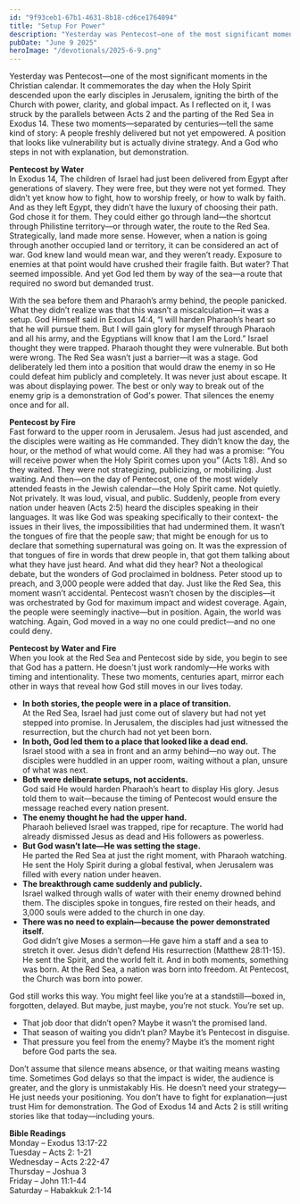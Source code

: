 ```yaml
---
id: "9f93ceb1-67b1-4631-8b18-cd6ce1764094"
title: "Setup For Power"
description: "Yesterday was Pentecost—one of the most significant moments in the Christian calendar. It commemorates the day when the Holy Spirit descended upon the early disciples in Jerusalem, igniting the birth of the Church with power, clarity, and global impact. As I reflected on it, I was struck by the parallels between Acts 2 and the parting of the Red Sea in Exodus 14."
pubDate: "June 9 2025"
heroImage: "/devotionals/2025-6-9.png"
---
```


Yesterday was Pentecost—one of the most significant moments in the Christian calendar. It commemorates the day when the Holy Spirit descended upon the early disciples in Jerusalem, igniting the birth of the Church with power, clarity, and global impact. As I reflected on it, I was struck by the parallels between Acts 2 and the parting of the Red Sea in Exodus 14. These two moments—separated by centuries—tell the same kind of story: A people freshly delivered but not yet empowered. A position that looks like vulnerability but is actually divine strategy. And a God who steps in not with explanation, but demonstration.

**Pentecost by Water**<br />
In Exodus 14, The children of Israel had just been delivered from Egypt after generations of slavery. They were free, but they were not yet formed. They didn’t yet know how to fight, how to worship freely, or how to walk by faith. And as they left Egypt, they didn’t have the luxury of choosing their path. God chose it for them. They could either go through land—the shortcut through Philistine territory—or through water, the route to the Red Sea. Strategically, land made more sense. However, when a nation is going through another occupied land or territory, it can be considered an act of war. God knew land would mean war, and they weren’t ready. Exposure to enemies at that point would have crushed their fragile faith. But water? That seemed impossible. And yet God led them by way of the sea—a route that required no sword but demanded trust.

With the sea before them and Pharaoh’s army behind, the people panicked. What they didn’t realize was that this wasn’t a miscalculation—it was a setup. God Himself said in Exodus 14:4, “I will harden Pharaoh’s heart so that he will pursue them. But I will gain glory for myself through Pharaoh and all his army, and the Egyptians will know that I am the Lord.” Israel thought they were trapped. Pharaoh thought they were vulnerable. But both were wrong. The Red Sea wasn’t just a barrier—it was a stage. God deliberately led them into a position that would draw the enemy in so He could defeat him publicly and completely. It was never just about escape. It was about displaying power. The best or only way to break out of the enemy grip is a demonstration of God's power. That silences the enemy once and for all.

**Pentecost by Fire**<br />
Fast forward to the upper room in Jerusalem. Jesus had just ascended, and the disciples were waiting as He commanded. They didn’t know the day, the hour, or the method of what would come. All they had was a promise: “You will receive power when the Holy Spirit comes upon you” (Acts 1:8). And so they waited. They were not strategizing, publicizing, or mobilizing. Just waiting. And then—on the day of Pentecost, one of the most widely attended feasts in the Jewish calendar—the Holy Spirit came. Not quietly. Not privately. It was loud, visual, and public. Suddenly, people from every nation under heaven (Acts 2:5) heard the disciples speaking in their languages. It was like God was speaking specifically to their context- the issues in their lives, the impossibilities that had undermined them. It wasn’t the tongues of fire that the people saw; that might be enough for us to declare that something supernatural was going on. It was the expression of that tongues of fire in words that drew people in, that got them talking about what they have just heard. And what did they hear? Not a theological debate, but the wonders of God proclaimed in boldness. Peter stood up to preach, and 3,000 people were added that day. Just like the Red Sea, this moment wasn’t accidental. Pentecost wasn’t chosen by the disciples—it was orchestrated by God for maximum impact and widest coverage. Again, the people were seemingly inactive—but in position. Again, the world was watching. Again, God moved in a way no one could predict—and no one could deny.

**Pentecost by Water and Fire**<br />
When you look at the Red Sea and Pentecost side by side, you begin to see that God has a pattern. He doesn't just work randomly—He works with timing and intentionality. These two moments, centuries apart, mirror each other in ways that reveal how God still moves in our lives today.

- **In both stories, the people were in a place of transition.**<br />At the Red Sea, Israel had just come out of slavery but had not yet stepped into promise. In Jerusalem, the disciples had just witnessed the resurrection, but the church had not yet been born.
- **In both, God led them to a place that looked like a dead end.**<br />Israel stood with a sea in front and an army behind—no way out. The disciples were huddled in an upper room, waiting without a plan, unsure of what was next.
- **Both were deliberate setups, not accidents.**<br />God said He would harden Pharaoh’s heart to display His glory. Jesus told them to wait—because the timing of Pentecost would ensure the message reached every nation present.
- **The enemy thought he had the upper hand.**<br />Pharaoh believed Israel was trapped, ripe for recapture. The world had already dismissed Jesus as dead and His followers as powerless.
- **But God wasn’t late—He was setting the stage.**<br />He parted the Red Sea at just the right moment, with Pharaoh watching. He sent the Holy Spirit during a global festival, when Jerusalem was filled with every nation under heaven.
- **The breakthrough came suddenly and publicly.**<br />Israel walked through walls of water with their enemy drowned behind them. The disciples spoke in tongues, fire rested on their heads, and 3,000 souls were added to the church in one day.
- **There was no need to explain—because the power demonstrated itself.**<br />God didn’t give Moses a sermon—He gave him a staff and a sea to stretch it over. Jesus didn’t defend His resurrection (Matthew 28:11-15). He sent the Spirit, and the world felt it.
  And in both moments, something was born.
  At the Red Sea, a nation was born into freedom. At Pentecost, the Church was born into power.

God still works this way. You might feel like you’re at a standstill—boxed in, forgotten, delayed. But maybe, just maybe, you’re not stuck. You’re set up.

- That job door that didn’t open? Maybe it wasn’t the promised land.
- That season of waiting you didn’t plan? Maybe it’s Pentecost in disguise.
- That pressure you feel from the enemy? Maybe it’s the moment right before God parts the sea.

Don’t assume that silence means absence, or that waiting means wasting time. Sometimes God delays so that the impact is wider, the audience is greater, and the glory is unmistakably His. He doesn’t need your strategy—He just needs your positioning. You don’t have to fight for explanation—just trust Him for demonstration. The God of Exodus 14 and Acts 2 is still writing stories like that today—including yours.

**Bible Readings**<br />
Monday – Exodus 13:17-22<br />
Tuesday – Acts 2: 1-21<br />
Wednesday – Acts 2:22-47<br />
Thursday – Joshua 3<br />
Friday – John 11:1-44<br />
Saturday – Habakkuk 2:1-14
